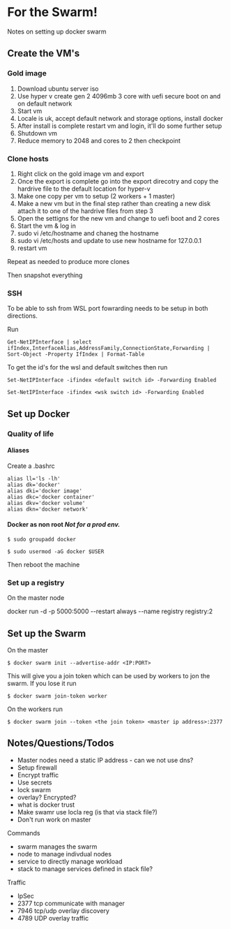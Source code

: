 # For the Swarm!

Notes on setting up docker swarm

## Create the VM's

### Gold image

1. Download ubuntu server iso
2. Use hyper v create gen 2 4096mb 3 core with uefi secure boot on and on default network
3. Start vm
4. Locale is uk, accept default network and storage options, install docker
5. After install is complete restart vm and login, it'll do some further setup
6. Shutdown vm
7. Reduce memory to 2048 and cores to 2 then checkpoint

### Clone hosts

1. Right click on the gold image vm and export
2. Once the export is complete go into the export direcotry and copy the hardrive file to the default location for hyper-v
3. Make one copy per vm to setup (2 workers + 1 master)
4. Make a new vm but in the final step rather than creating a new disk attach it to one of the hardrive files from step 3
5. Open the settigns for the new vm and change to uefi boot and 2 cores
6. Start the vm & log in
7. sudo vi /etc/hostname and chaneg the hostname
8. sudo vi /etc/hosts and update to use new hostname for 127.0.0.1
9. restart vm

Repeat as needed to produce more clones

Then snapshot everything

### SSH

To be able to ssh from WSL port fowrarding needs to be setup in both directions.

Run

`Get-NetIPInterface | select ifIndex,InterfaceAlias,AddressFamily,ConnectionState,Forwarding | Sort-Object -Property IfIndex | Format-Table`

To get the id's for the wsl and default switches then run

`Set-NetIPInterface -ifindex <default switch id> -Forwarding Enabled`

`Set-NetIPInterface -ifindex <wsk switch id> -Forwarding Enabled`

## Set up Docker

### Quality of life

#### Aliases

Create a .bashrc

```
alias ll='ls -lh'
alias dk='docker'
alias dki='docker image'
alias dkc='docker container'
alias dkv='docker volume'
alias dkn='docker network'
```

#### Docker as non root *Not for a prod env.*

`$ sudo groupadd docker`

`$ sudo usermod -aG docker $USER`

Then reboot the machine

### Set up a registry

On the master node

docker run -d -p 5000:5000 --restart always --name registry registry:2

## Set up the Swarm

On the master

`$ docker swarm init --advertise-addr <IP:PORT>`

This will give you a join token which can be used by workers to jon the swarm. If you lose it run

`$ docker swarm join-token worker`

On the workers run

`$ docker swarm join --token <the join token> <master ip address>:2377`

## Notes/Questions/Todos

* Master nodes need a static IP address - can we not use dns?
* Setup firewall
* Encrypt traffic
* Use secrets
* lock swarm
* overlay? Encrypted?
* what is docker trust
* Make swamr use locla reg (is that via stack file?)
* Don't run work on master

Commands
* swarm manages the swarm
* node to manage indivdual nodes
* service to directly manage workload
* stack to manage services defined in stack file?

Traffic
* IpSec
* 2377 tcp communicate with manager
* 7946 tcp/udp overlay discovery
* 4789 UDP overlay traffic


